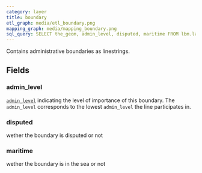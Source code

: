 ```yaml
---
category: layer
title: boundary
etl_graph: media/etl_boundary.png
mapping_graph: media/mapping_boundary.png
sql_query: SELECT the_geom, admin_level, disputed, maritime FROM lbm.layer_boundary(ST_SetSRID('BOX3D(-20037508.34 -20037508.34, 20037508.34 20037508.34)'::box3d, 3857 ), 14)
---
```

Contains administrative boundaries as linestrings.

## Fields

### admin_level

[`admin_level`](https://wiki.openstreetmap.org/wiki/Tag:boundary%3Dadministrative#10_admin_level_values_for_specific_countries) indicating the level of importance of this boundary.
The `admin_level` corresponds to the lowest `admin_level` the line participates in.

### disputed

wether the boundary is disputed or not

### maritime

wether the boundary is in the sea or not




